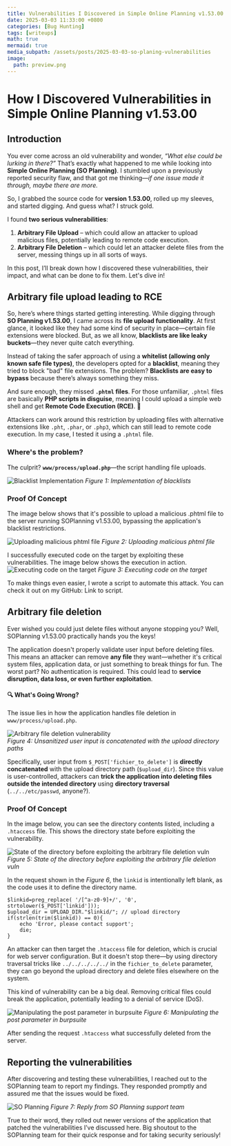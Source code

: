 ```yaml
---
title: Vulnerabilities I Discovered in Simple Online Planning v1.53.00
date: 2025-03-03 11:33:00 +0800
categories: [Bug Hunting]
tags: [writeups]
math: true
mermaid: true
media_subpath: /assets/posts/2025-03-03-so-planing-vulnerabilities
image:
  path: preview.png
---
```


# How I Discovered Vulnerabilities in Simple Online Planning v1.53.00  

## Introduction  

You ever come across an old vulnerability and wonder, *“What else could be lurking in there?”* That’s exactly what happened to me while looking into **Simple Online Planning (SO Planning)**. I stumbled upon a previously reported security flaw, and that got me thinking—*if one issue made it through, maybe there are more.*  

So, I grabbed the source code for **version 1.53.00**, rolled up my sleeves, and started digging. And guess what? I struck gold.  

I found **two serious vulnerabilities**:  

1. **Arbitrary File Upload** – which could allow an attacker to upload malicious files, potentially leading to remote code execution.  
2. **Arbitrary File Deletion** – which could let an attacker delete files from the server, messing things up in all sorts of ways.  

In this post, I’ll break down how I discovered these vulnerabilities, their impact, and what can be done to fix them. Let's dive in!


## Arbitrary file upload leading to RCE

So, here’s where things started getting interesting. While digging through **SO Planning v1.53.00**, I came across its **file upload functionality**. At first glance, it looked like they had some kind of security in place—certain file extensions were blocked. But, as we all know, **blacklists are like leaky buckets**—they never quite catch everything.  

Instead of taking the safer approach of using a **whitelist (allowing only known safe file types)**, the developers opted for a **blacklist**, meaning they tried to block "bad" file extensions. The problem? **Blacklists are easy to bypass** because there’s always something they miss.  

And sure enough, they missed **`.phtml` files**. For those unfamiliar, `.phtml` files are basically **PHP scripts in disguise**, meaning I could upload a simple web shell and get **Remote Code Execution (RCE)**. 😬  

Attackers can work around this restriction by uploading files with alternative extensions like `.pht`, `.phar`, or `.php3`, which can still lead to remote code execution. In my case, I tested it using a `.phtml` file.

### Where's the problem?  
The culprit? **`www/process/upload.php`**—the script handling file uploads.

![Blacklist Implementation](allowed_file_extensions_in_code.png)
*Figure 1: Implementation of blacklists*  

### Proof Of Concept
The image below shows that it's possible to upload a malicious .phtml file to the server running SOPlanning v1.53.00, bypassing the application's blacklist restrictions.

![Uploading malicious phtml file](file_upload_vuln_soplanning.png)
*Figure 2: Uploading malicious phtml file*

I successfully executed code on the target by exploiting these vulnerabilities. The image below shows the execution in action.
![Executing code on the target](command_execution_from_uploaded_shell.png)
*Figure 3: Executing code on the target*

To make things even easier, I wrote a script to automate this attack. You can check it out on my GitHub: Link to script.


## Arbitrary file deletion
Ever wished you could just delete files without anyone stopping you? Well, SOPlanning v1.53.00 practically hands you the keys!  

The application doesn't properly validate user input before deleting files. This means an attacker can remove **any file** they want—whether it's critical system files, application data, or just something to break things for fun. The worst part? No authentication is required. This could lead to **service disruption, data loss, or even further exploitation**.  

#### 🔍 What's Going Wrong?  
The issue lies in how the application handles file deletion in `www/process/upload.php`.  

![Arbitrary file deletion vulnerability](file_deletion_code.png)  
*Figure 4: Unsanitized user input is concatenated with the upload directory paths*  

Specifically, user input from `$_POST['fichier_to_delete']` is **directly concatenated** with the upload directory path (`$upload_dir`). Since this value is user-controlled, attackers can **trick the application into deleting files outside the intended directory** using **directory traversal** (`../../etc/passwd`, anyone?).  

### Proof Of Concept
In the image below, you can see the directory contents listed, including a `.htaccess` file. This shows the directory state before exploiting the vulnerability.

![State of the directory before exploiting the arbitrary file deletion vuln](before_running_the_delete_request.png)
*Figure 5: State of the directory before exploiting the arbitrary file deletion vuln*

In the request shown in the *Figure 6*, the `linkid` is intentionally left blank, as the code uses it to
define the directory name. 
```
$linkid=preg_replace( '/[^a-z0-9]+/', '0', strtolower($_POST['linkid']));
$upload_dir = UPLOAD_DIR."$linkid/"; // upload directory 
if(strlen(trim($linkid)) == 0){
	echo 'Error, please contact support';
	die;
}
```

An attacker can then target the `.htaccess` file for deletion, which is crucial for web server configuration. But it doesn't stop there—by using directory traversal tricks like `../../../../../` in the `fichier_to_delete` parameter, they can go beyond the upload directory and delete files elsewhere on the system.  

This kind of vulnerability can be a big deal. Removing critical files could break the application, potentially leading to a denial of service (DoS).

![Manipulating the post parameter in burpsuite](arb_file_del_request.png)
*Figure 6: Manipulating the post parameter in burpsuite*

After sending the request `.htaccess` what successfully deleted from the server.

## Reporting the vulnerabilities
After discovering and testing these vulnerabilities, I reached out to the SOPlanning team to report my findings. They responded promptly and assured me that the issues would be fixed.

![SO Planning](so_planning_reply_to_email.png)
*Figure 7: Reply from SO Planning support team*

True to their word, they rolled out newer versions of the application that patched the vulnerabilities I’ve discussed here. Big shoutout to the SOPlanning team for their quick response and for taking security seriously!